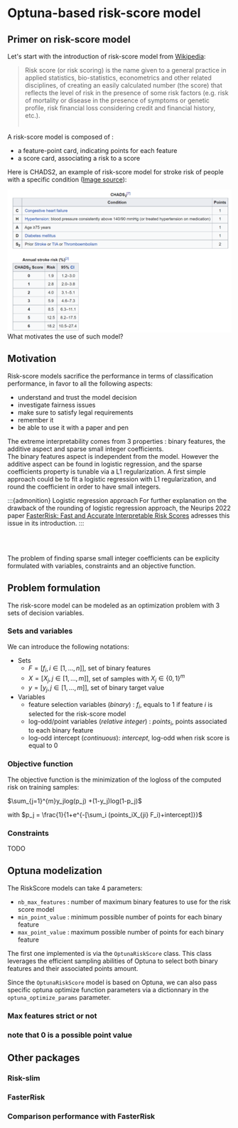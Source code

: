 # Optuna-based risk-score model

## Primer on risk-score model
Let's start with the introduction of risk-score model from <a href="https://en.wikipedia.org/wiki/Risk_score">Wikipedia</a>: 

>Risk score (or risk scoring) is the name given to a general practice in applied statistics, bio-statistics, econometrics and other related disciplines, of creating an easily calculated number (the score) that reflects the level of risk in the presence of some risk factors (e.g. risk of mortality or disease in the presence of symptoms or genetic profile, risk financial loss considering credit and financial history, etc.).<br /><br />
<!-- >Risk scores are designed to be:
>* Simple to calculate: In many cases all you need to calculate a score is a pen and a piece of paper (although some scores use rely on more sophisticated or less transparent calculations that require a computer program).
>* Easily interpreted: The result of the calculation is a single number, and higher score usually means higher risk. Furthermore, many scoring methods enforce some form of monotonicity along the measured risk factors to allow a straight forward interpretation of the score (e.g. risk of mortality only increases with age, risk of payment default only increase with the amount of total debt the customer has, etc.).
>* Actionable: Scores are designed around a set of possible actions that should be taken as a result of the calculated score. Effective score-based policies can be designed and executed by setting thresholds on the value of the score and associating them with escalating actions. -->

A risk-score model is composed of :
* a feature-point card, indicating points for each feature
* a score card, associating a risk to a score

Here is CHADS2, an example of risk-score model for stroke risk of people with a specific condition (<a href="https://en.wikipedia.org/wiki/CHA2DS2%E2%80%93VASc_score#CHADS2">Image source</a>):

<img src="example_risk_score.PNG" align="right" title='test' style="width:700px;"/>

What motivates the use of such model?

## Motivation

Risk-score models sacrifice the performance in terms of classification performance, in favor to all the following aspects:
* understand and trust the model decision
* investigate fairness issues
* make sure to satisfy legal requirements
* remember it
* be able to use it with a paper and pen

The extreme interpretability comes from 3 properties : binary features, the additive aspect and sparse small integer coefficients.<br />
The binary features aspect is independent from the model. However the additive aspect can be found in logistic regression, and the sparse coefficients property is tunable via a L1 regularization. A first simple approach could be to fit a logistic regression with L1 regularization, and round the coefficient in order to have small integers. 

:::{admonition} Logistic regression approach
For further explanation on the drawback of the rounding of logistic regression approach, the Neurips 2022 paper <a href="https://arxiv.org/pdf/2210.05846.pdf">FasterRisk: Fast and Accurate Interpretable Risk Scores</a> adresses this issue in its introduction.
:::

<br />
<br />

The problem of finding sparse small integer coefficients can be explicity formulated with variables, constraints and an objective function.  
<!-- ## interpretation of feature point
log odds, similar to log regression -->



## Problem formulation

The risk-score model can be modeled as an optimization problem with 3 sets of decision variables.

### Sets and variables
We can introduce the following notations:

* Sets
    * $F=[f_i, i \in [1,...,n]]$, set of binary features
    * $X=[X_j, j \in [1,...,m]]$, set of samples with $X_j \in \{0,1\}^{m}$
    * $y=[y_j, j \in [1,...,m]]$, set of binary target value
* Variables
    * feature selection variables (*binary*) : $f_i$, equals to $1$ if feature $i$ is selected for the risk-score model
    * log-odd/point variables (*relative integer*) : $points_i$, points associated to each binary feature
    * log-odd intercept (*continuous*): $intercept$, log-odd when risk score is equal to 0

### Objective function
The objective function is the minimization of the logloss of the computed risk on training samples:

$\sum_{j=1}^{m}y_jlog(p_j) +(1-y_j)log(1-p_j)$

with $p_j = \frac{1}{1+e^{-[\sum_i (points_iX_{ji} F_i)+intercept]}}$

### Constraints
TODO


<!-- ## Optuna implementation -->


## Optuna modelization

The RiskScore models can take 4 parameters:
* `nb_max_features` : number of maximum binary features to use for the risk score model
* `min_point_value` : minimum possible number of points for each binary feature
* `max_point_value` : maximum possible number of points for each binary feature


The first one implemented is via the `OptunaRiskScore` class. This class leverages the efficient sampling abilities of Optuna to select both binary features and their associated points amount.


Since the `OptunaRiskScore` model is based on Optuna, we can also pass specific optuna optimize function parameters via a dictionnary in the  `optuna_optimize_params` parameter.

### Max features strict or not

### note that 0 is a possible point value

## Other packages

### Risk-slim

### FasterRisk


### Comparison performance with FasterRisk